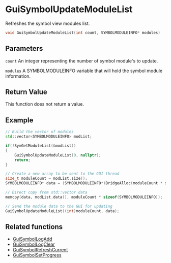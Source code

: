 # GuiSymbolUpdateModuleList

Refreshes the symbol view modules list.

```c++
void GuiSymbolUpdateModuleList(int count, SYMBOLMODULEINFO* modules)
```

## Parameters

`count` An integer representing the number of symbol module's to update.

`modules` A SYMBOLMODULEINFO variable that will hold the symbol module information.

## Return Value

This function does not return a value.

## Example

```c++
// Build the vector of modules
std::vector<SYMBOLMODULEINFO> modList;

if(!SymGetModuleList(&modList))
{
	GuiSymbolUpdateModuleList(0, nullptr);
	return;
}

// Create a new array to be sent to the GUI thread
size_t moduleCount = modList.size();
SYMBOLMODULEINFO* data = (SYMBOLMODULEINFO*)BridgeAlloc(moduleCount * sizeof(SYMBOLMODULEINFO));

// Direct copy from std::vector data
memcpy(data, modList.data(), moduleCount * sizeof(SYMBOLMODULEINFO));

// Send the module data to the GUI for updating
GuiSymbolUpdateModuleList((int)moduleCount, data);
```

## Related functions

- [GuiSymbolLogAdd](./GuiSymbolLogAdd.md)
- [GuiSymbolLogClear](./GuiSymbolLogClear.md)
- [GuiSymbolRefreshCurrent](./GuiSymbolRefreshCurrent.md)
- [GuiSymbolSetProgress](./GuiSymbolSetProgress.md)
